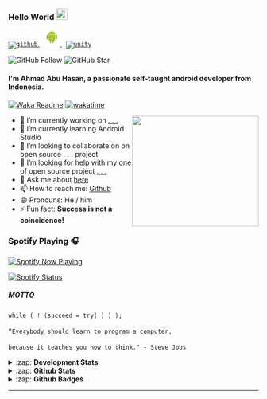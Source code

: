 <!--### Hi there 👋-->
### Hello World <img src="https://github.com/eby8zevin/eby8zevin/blob/main/assets/Hi.gif"  width="23" height="23">

<!--
**eby8zevin/eby8zevin** is a ✨ _special_ ✨ repository because its `README.md` (this file) appears on your GitHub profile.

Here are some ideas to get you started:
-->

<p align="left">
  <a href="https://github.com/eby8zevin" target="_blank">
    <code><img src="https://github.com/eby8zevin/eby8zevin/blob/main/assets/GitHub.png" alt="github" width="33" height="33"/></code>
  </a>
  &nbsp;
  <a href="https://github.com/eby8zevin/QRBarcode" target="_blank">
    <code><img src="https://raw.githubusercontent.com/devicons/devicon/master/icons/android/android-original-wordmark.svg" alt="android" width="33" height="33"/></code>
  </a>
  &nbsp;
  <a href="https://github.com/eby8zevin/unity-ARMarker" target="_blank">
    <code><img src="https://www.vectorlogo.zone/logos/unity3d/unity3d-icon.svg" alt="unity" width="33" height="33"/></code>
  </a>
</p>

![GitHub Follow](https://img.shields.io/github/followers/eby8zevin.svg?style=social&label=Follow)
![GitHub Star](https://img.shields.io/github/stars/eby8zevin?affiliations=OWNER%2CCOLLABORATOR&style=social&label=Star)

#### I'm Ahmad Abu Hasan, a passionate self-taught android developer from Indonesia.

[![Waka Readme](https://github.com/eby8zevin/eby8zevin/actions/workflows/anmol098.yml/badge.svg)](https://github.com/eby8zevin/eby8zevin/actions/workflows/anmol098.yml)
[![wakatime](https://wakatime.com/badge/user/bbcd646f-1daf-4865-a20e-46d4c803e6f8.svg)](https://wakatime.com/@bbcd646f-1daf-4865-a20e-46d4c803e6f8)

<a href="https://github.com/eby8zevin">
  <code><img src="https://github.com/eby8zevin/eby8zevin/blob/main/assets/Octocat.png" width="255" height="222" align='right'></code>
</a>

- 🔭 I’m currently working on [. . .](https://github.com/eby8zevin)
- 🌱 I’m currently learning Android Studio
- 👯 I’m looking to collaborate on on open source . . . project
- 🤔 I’m looking for help with my one of open source project [. . .](https://github.com/eby8zevin)
- 💬 Ask me about [here](https://github.com/eby8zevin/eby8zevin/issues)
- 📫 How to reach me: [Github](https://github.com/eby8zevin)
- 😄 Pronouns: He / him
- ⚡ Fun fact: **Success is not a coincidence!**

### Spotify Playing 🎧

[<img src="https://spotify-now-playing-ahmadabuhasan.vercel.app/api/spotify-playing" alt="Spotify Now Playing" width="350" />](https://open.spotify.com/user/gr3y7pr12w9ol2dy2ccdb10e7)

[<img src="https://readme-spotify-status-ahmadabuhasan.vercel.app/api/run-spotify-status" alt="Spotify Status" width="350" />](https://open.spotify.com/user/gr3y7pr12w9ol2dy2ccdb10e7)

##### MOTTO
```
while ( ! (succeed = try( ) ) );

“Everybody should learn to program a computer, 

because it teaches you how to think." - Steve Jobs
```

<details>
  <summary> :zap: <b>Development Stats</b> </summary>
  
<!--START_SECTION:waka-->
![Code Time](http://img.shields.io/badge/Code%20Time-940%20hrs%2025%20mins-blue)

![Profile Views](http://img.shields.io/badge/Profile%20Views-2-blue)

![Lines of code](https://img.shields.io/badge/From%20Hello%20World%20I%27ve%20Written-191%20Thousand%20lines%20of%20code-blue)

**I'm a Night 🦉** 

```text
🌞 Morning    523 commits    ██████░░░░░░░░░░░░░░░░░░░   24.38% 
🌆 Daytime    436 commits    █████░░░░░░░░░░░░░░░░░░░░   20.33% 
🌃 Evening    902 commits    ██████████░░░░░░░░░░░░░░░   42.05% 
🌙 Night      284 commits    ███░░░░░░░░░░░░░░░░░░░░░░   13.24%

```
📅 **I'm Most Productive on Saturday** 

```text
Monday       273 commits    ███░░░░░░░░░░░░░░░░░░░░░░   12.73% 
Tuesday      243 commits    ██░░░░░░░░░░░░░░░░░░░░░░░   11.33% 
Wednesday    259 commits    ███░░░░░░░░░░░░░░░░░░░░░░   12.07% 
Thursday     368 commits    ████░░░░░░░░░░░░░░░░░░░░░   17.16% 
Friday       356 commits    ████░░░░░░░░░░░░░░░░░░░░░   16.6% 
Saturday     370 commits    ████░░░░░░░░░░░░░░░░░░░░░   17.25% 
Sunday       276 commits    ███░░░░░░░░░░░░░░░░░░░░░░   12.87%

```


📊 **This Week I Spent My Time On** 

```text
💬 Programming Languages: 
Other                    45 hrs 48 mins      ██████████████████████░░░   91.27% 
Kotlin                   2 hrs 3 mins        █░░░░░░░░░░░░░░░░░░░░░░░░   4.1% 
PHP                      1 hr 24 mins        ░░░░░░░░░░░░░░░░░░░░░░░░░   2.81% 
Blade Template           16 mins             ░░░░░░░░░░░░░░░░░░░░░░░░░   0.55% 
GitIgnore file           10 mins             ░░░░░░░░░░░░░░░░░░░░░░░░░   0.35%

💻 Operating System: 
Windows                  50 hrs 11 mins      █████████████████████████   100.0%

```

**I Mostly Code in Java** 

```text
Java                     38 repos            ████████████████░░░░░░░░░   65.52% 
PHP                      7 repos             ███░░░░░░░░░░░░░░░░░░░░░░   12.07% 
JavaScript               5 repos             ██░░░░░░░░░░░░░░░░░░░░░░░   8.62% 
HTML                     3 repos             █░░░░░░░░░░░░░░░░░░░░░░░░   5.17% 
C#                       3 repos             █░░░░░░░░░░░░░░░░░░░░░░░░   5.17%

```


**Timeline**

![Chart not found](https://raw.githubusercontent.com/eby8zevin/eby8zevin/main/charts/bar_graph.png) 


 Last Updated on 05/07/2022 01:30:53 UTC
<!--END_SECTION:waka-->
</details>

<details>
  <summary> :zap: <b>Github Stats</b> </summary>
<p align="center">:heart:</p>
<p align="center"><a href="https://github.com/eby8zevin">
  <img src="https://github-readme-stats.vercel.app/api?username=eby8zevin&show_icons=true&theme=dark&line_height=20">
  <img src="https://github-readme-stats.vercel.app/api/top-langs/?username=eby8zevin&layout=compact&theme=dark">
</a></p>
<p align="center">
  <a href="https://github.com/eby8zevin">
    <img src="https://github-readme-streak-stats.herokuapp.com/?user=eby8zevin&theme=dark"/>
  </a>
</p>
</details>

<details>
  <summary> :zap: <b>Github Badges</b> </summary>
  <br>
  <a href='https://archiveprogram.github.com/'><img src='https://raw.githubusercontent.com/acervenky/animated-github-badges/master/assets/acbadge.gif' width='40' height='40'></a> 
  <a href='https://docs.github.com/en/developers'><img src='https://raw.githubusercontent.com/acervenky/animated-github-badges/master/assets/devbadge.gif' width='40' height='40'></a> 
  <a href='https://github.com/pricing'><img src='https://raw.githubusercontent.com/acervenky/animated-github-badges/master/assets/pro.gif' width='40' height='40'></a> 
  <a href='https://stars.github.com/'><img src='https://raw.githubusercontent.com/acervenky/animated-github-badges/master/assets/starbadge.gif' width='35' height='35'></a> 
  <a href='https://docs.github.com/en/github/supporting-the-open-source-community-with-github-sponsors'><img src='https://raw.githubusercontent.com/acervenky/animated-github-badges/master/assets/sponsorbadge.gif' width='35' height='35'></a>
</details>

___
